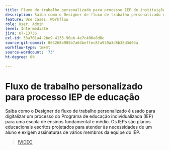 ```yaml
---
title: Fluxo de trabalho personalizado para processo IEP de instituições de ensino
description: Saiba como o Designer de fluxo de trabalho personalizado é usado para digitalizar um processo do Programa de Educação Individualizada (IEP) para uma escola de ensinos fundamental e médio
feature: Use Cases, Workflow
role: User, Admin
level: Intermediate
jira: KT-13736
exl-id: 33a701a4-2be9-4135-90ab-4e7c406a8d8e
source-git-commit: 063268e985b7a64beffec8fa939a3d8b38d3d03a
workflow-type: tm+mt
source-wordcount: '73'
ht-degree: 0%

---
```


# Fluxo de trabalho personalizado para processo IEP de educação

Saiba como o Designer de fluxo de trabalho personalizado é usado para digitalizar um processo do Programa de educação individualizada (IEP) para uma escola de ensinos fundamental e médio. Os IEPs são planos educacionais escritos projetados para atender às necessidades de um aluno e exigem assinaturas de vários membros da equipe do IEP.

>[!VIDEO](https://video.tv.adobe.com/v/3422174?quality=12&learn=on&hidetitle=true)
